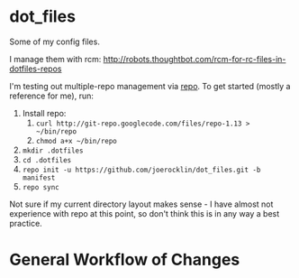 dot_files
=========

Some of my config files.

I manage them with rcm: http://robots.thoughtbot.com/rcm-for-rc-files-in-dotfiles-repos

I'm testing out multiple-repo management via [repo](https://source.android.com/source/developing.html). To get started
(mostly a reference for me), run:

1. Install repo:
    1. `curl http://git-repo.googlecode.com/files/repo-1.13 > ~/bin/repo`
    2. `chmod a+x ~/bin/repo`
2. `mkdir .dotfiles`
3. `cd .dotfiles`
4. `repo init -u https://github.com/joerocklin/dot_files.git -b manifest`
5. `repo sync`

Not sure if my current directory layout makes sense - I have almost not experience with repo at this point, so don't
think this is in any way a best practice.

General Workflow of Changes
===========================

